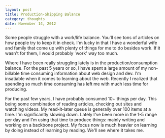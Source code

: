 ```yaml
---
layout: post
title: Production-Shipping Balance
category: thoughts
date: November 14, 2012
---
```


Some people struggle with a work/life balance. You'll see tons of articles on how people try to keep it in check. I'm lucky in that I have a wonderful wife and family that come up with plenty of things for me to do besides work. If it wasn't for them, I would probably 'work' way too much. 

Where I have been really struggling lately is in the production/consumption balance. For the past 5 years or so, I have spent a large amount of my non-billable time consuming information about  web design and dev. I'm insatiable when it comes to learning about the web. Recently I realized that spending so much time consuming has left me with much less time for producing.

For the past few years, I have probably consumed 10+ things per day. This being some combination of reading articles, checking out sites and watching videos. My read-it-later queue is generally over 100 items at a time. I'm significantly slowing down. Lately I've been more in the 1-5 range per day and I'm using that time to produce things: mainly writing and working on a backbone project. My focus now is much heavier on learning by doing instead of learning by reading. We'll see where it takes me.
